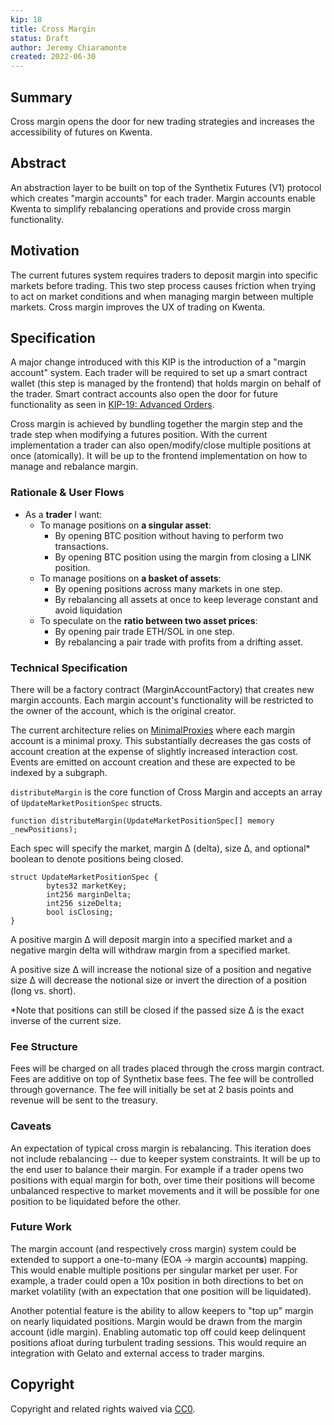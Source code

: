 ```yaml
---
kip: 18
title: Cross Margin
status: Draft
author: Jeremy Chiaramonte
created: 2022-06-30
---
```


## Summary

Cross margin opens the door for new trading strategies and increases the accessibility of futures on Kwenta.

## Abstract

An abstraction layer to be built on top of the Synthetix Futures (V1) protocol which creates "margin accounts" for each trader. Margin accounts enable Kwenta to simplify rebalancing operations and provide cross margin functionality.

## Motivation

The current futures system requires traders to deposit margin into specific markets before trading. This two step process causes friction when trying to act on market conditions and when managing margin between multiple markets. Cross margin improves the UX of trading on Kwenta.

## Specification

A major change introduced with this KIP is the introduction of a "margin account" system. Each trader will be required to set up a smart contract wallet (this step is managed by the frontend) that holds margin on behalf of the trader. Smart contract accounts also open the door for future functionality as seen in [KIP-19: Advanced Orders](./kip-19.md).

Cross margin is achieved by bundling together the margin step and the trade step when modifying a futures position. With the current implementation a trader can also open/modify/close multiple positions at once (atomically). It will be up to the frontend implementation on how to manage and rebalance margin. 

### Rationale & User Flows

- As a **trader** I want:
    - To manage positions on **a singular asset**:
        - By opening BTC position without having to perform two transactions.
        - By opening BTC position using the margin from closing a LINK position.
    - To manage positions on **a basket of assets**:
        - By opening positions across many markets in one step.
        - By rebalancing all assets at once to keep leverage constant and avoid liquidation
    - To speculate on the **ratio between two asset prices**:
        - By opening pair trade ETH/SOL in one step.
        - By rebalancing a pair trade with profits from a drifting asset.

### Technical Specification

There will be a factory contract (MarginAccountFactory) that creates new margin accounts. Each margin account's functionality will be restricted to the owner of the account, which is the original creator.

The current architecture relies on [MinimalProxies](https://eips.ethereum.org/EIPS/eip-1167) where each margin account is a minimal proxy. This substantially decreases the gas costs of account creation at the expense of slightly increased interaction cost. Events are emitted on account creation and these are expected to be indexed by a subgraph. 

`distributeMargin` is the core function of Cross Margin and accepts an array of `UpdateMarketPositionSpec` structs. 

```solidity
function distributeMargin(UpdateMarketPositionSpec[] memory _newPositions);
``` 

Each spec will specify the market, margin Δ (delta), size Δ, and optional* boolean to denote positions being closed. 

```solidity
struct UpdateMarketPositionSpec {
        bytes32 marketKey;
        int256 marginDelta;
        int256 sizeDelta;
        bool isClosing;
}
```

A positive margin Δ will deposit margin into a specified market and a negative margin delta will withdraw margin from a specified market. 

A positive size Δ will increase the notional size of a position and negative size Δ will decrease the notional size or invert the direction of a position (long vs. short).

*Note that positions can still be closed if the passed size Δ is the exact inverse of the current size. 

### Fee Structure

Fees will be charged on all trades placed through the cross margin contract. Fees are additive on top of Synthetix base fees. The fee will be controlled through governance. The fee will initially be set at 2 basis points and revenue will be sent to the treasury.

### Caveats

An expectation of typical cross margin is rebalancing. This iteration does not include rebalancing -- due to keeper system constraints. It will be up to the end user to balance their margin. For example if a trader opens two positions with equal margin for both, over time their positions will become unbalanced respective to market movements and it will be possible for one position to be liquidated before the other.

### Future Work

The margin account (and respectively cross margin) system could be extended to support a one-to-many (EOA -> margin account**s**) mapping. This would enable multiple positions per singular market per user. For example, a trader could open a 10x position in both directions to bet on market volatility (with an expectation that one position will be liquidated).

Another potential feature is the ability to allow keepers to "top up" margin on nearly liquidated positions. Margin would be drawn from the margin account (idle margin). Enabling automatic top off could keep delinquent positions afloat during turbulent trading sessions. This would require an integration with Gelato and external access to trader margins.

## Copyright

Copyright and related rights waived via [CC0](https://creativecommons.org/publicdomain/zero/1.0/).
